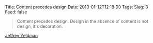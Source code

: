 Title: Content precedes design
Date: 2010-01-12T12:18:00
Tags: 
Slug: 3
Feed: false

<blockquote>Content precedes design. Design in the absence of content is not design, it's decoration.</blockquote>
<p><a href="http://twitter.com/zeldman/statuses/804159148">Jeffrey Zeldman</a></p> 
